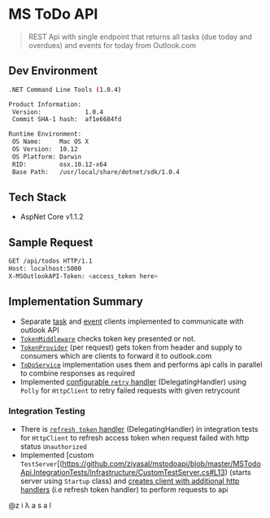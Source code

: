 # MS ToDo API #

> REST Api with single endpoint that returns all tasks (due today and overdues) and events for today from Outlook.com

## Dev Environment ##

```sh
.NET Command Line Tools (1.0.4)

Product Information:
 Version:            1.0.4
 Commit SHA-1 hash:  af1e6684fd

Runtime Environment:
 OS Name:     Mac OS X
 OS Version:  10.12
 OS Platform: Darwin
 RID:         osx.10.12-x64
 Base Path:   /usr/local/share/dotnet/sdk/1.0.4
```

## Tech Stack ##

* AspNet Core v1.1.2

## Sample Request ##

```sh
GET /api/todos HTTP/1.1
Host: localhost:5000
X-MSOutlookAPI-Token: <access_token here>
```

## Implementation Summary ##
* Separate [task](https://github.com/ziyasal/mstodoapi/blob/master/MSTodoApi/Infrastructure/Http/TasksClient.cs#L11) and [event](https://github.com/ziyasal/mstodoapi/blob/master/MSTodoApi/Infrastructure/Http/EventsClient.cs#L11) clients implemented to communicate with outlook API
* [`TokenMiddleware`](https://github.com/ziyasal/mstodoapi/blob/master/MSTodoApi/Infrastructure/Auth/TokenMiddleware.cs#L6) checks token key presented or not.
* [`TokenProvider`](https://github.com/ziyasal/mstodoapi/blob/master/MSTodoApi/Infrastructure/Auth/TokenProvider.cs#L8) (per request) gets token from header and supply to consumers which are clients to forward it to outlook.com 
* [`ToDoService`](https://github.com/ziyasal/mstodoapi/blob/master/MSTodoApi/Infrastructure/TodoService.cs#L10) implementation uses them and performs api calls in parallel to combine responses as required
* Implemented [configurable `retry` handler](https://github.com/ziyasal/mstodoapi/blob/master/MSTodoApi/Infrastructure/Http/HttpRetryMessageHandler.cs#L12) (DelegatingHandler) using `Polly` for `HttpClient` to retry failed requests with given retrycount

### Integration Testing ###
* There is  [`refresh token` handler](https://github.com/ziyasal/mstodoapi/blob/master/MSTodoApi.IntegrationTests/Infrastructure/RefreshTokenHandler.cs) (DelegatingHandler) in integration tests for `HttpClient` to refresh access token when request failed with http status `Unauthorized`
* Implemented [custom `TestServer`[(https://github.com/ziyasal/mstodoapi/blob/master/MSTodoApi.IntegrationTests/Infrastructure/CustomTestServer.cs#L13) (starts server using `Startup` class) and [creates client with additional http handlers](https://github.com/ziyasal/mstodoapi/blob/master/MSTodoApi.IntegrationTests/Infrastructure/CustomTestServer.cs#L41) (i.e refresh token handler) to perform requests to api

@z i λ a s a l
